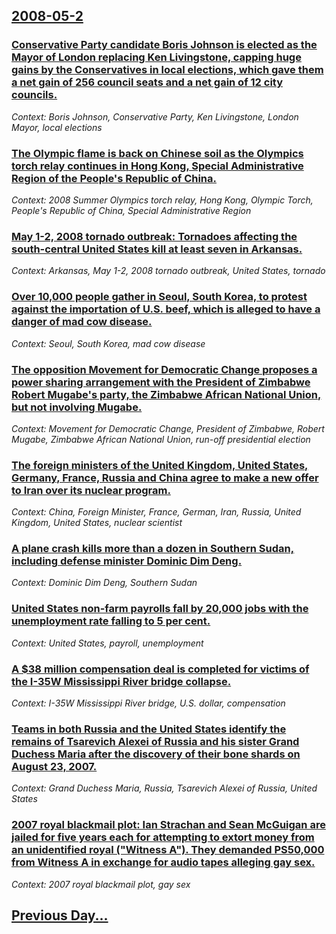 ## [2008-05-2](/news/2008/05/2/index.md)

### [ Conservative Party candidate Boris Johnson is elected as the Mayor of London replacing Ken Livingstone, capping huge gains by the Conservatives in local elections, which gave them a net gain of 256 council seats and a net gain of 12 city councils. ](/news/2008/05/2/conservative-party-candidate-boris-johnson-is-elected-as-the-mayor-of-london-replacing-ken-livingstone-capping-huge-gains-by-the-conservat.md)
_Context: Boris Johnson, Conservative Party, Ken Livingstone, London Mayor, local elections_

### [ The Olympic flame is back on Chinese soil as the Olympics torch relay continues in Hong Kong, Special Administrative Region of the People's Republic of China. ](/news/2008/05/2/the-olympic-flame-is-back-on-chinese-soil-as-the-olympics-torch-relay-continues-in-hong-kong-special-administrative-region-of-the-people-s.md)
_Context: 2008 Summer Olympics torch relay, Hong Kong, Olympic Torch, People's Republic of China, Special Administrative Region_

### [ May 1-2, 2008 tornado outbreak: Tornadoes affecting the south-central United States kill at least seven in Arkansas. ](/news/2008/05/2/may-1-2-2008-tornado-outbreak-tornadoes-affecting-the-south-central-united-states-kill-at-least-seven-in-arkansas.md)
_Context: Arkansas, May 1-2, 2008 tornado outbreak, United States, tornado_

### [ Over 10,000 people gather in Seoul, South Korea, to protest against the importation of U.S. beef, which is alleged to have a danger of mad cow disease. ](/news/2008/05/2/over-10-000-people-gather-in-seoul-south-korea-to-protest-against-the-importation-of-u-s-beef-which-is-alleged-to-have-a-danger-of-mad.md)
_Context: Seoul, South Korea, mad cow disease_

### [  The opposition Movement for Democratic Change proposes a power sharing arrangement with the President of Zimbabwe Robert Mugabe's party, the Zimbabwe African National Union, but not involving Mugabe. ](/news/2008/05/2/the-opposition-movement-for-democratic-change-proposes-a-power-sharing-arrangement-with-the-president-of-zimbabwe-robert-mugabe-s-party-t.md)
_Context: Movement for Democratic Change, President of Zimbabwe, Robert Mugabe, Zimbabwe African National Union, run-off presidential election_

### [ The foreign ministers of the United Kingdom, United States, Germany, France, Russia and China agree to make a new offer to Iran over its nuclear program. ](/news/2008/05/2/the-foreign-ministers-of-the-united-kingdom-united-states-germany-france-russia-and-china-agree-to-make-a-new-offer-to-iran-over-its-nu.md)
_Context: China, Foreign Minister, France, German, Iran, Russia, United Kingdom, United States, nuclear scientist_

### [ A plane crash kills more than a dozen in Southern Sudan, including defense minister Dominic Dim Deng. ](/news/2008/05/2/a-plane-crash-kills-more-than-a-dozen-in-southern-sudan-including-defense-minister-dominic-dim-deng.md)
_Context: Dominic Dim Deng, Southern Sudan_

### [ United States non-farm payrolls fall by 20,000 jobs with the unemployment rate falling to 5 per cent. ](/news/2008/05/2/united-states-non-farm-payrolls-fall-by-20-000-jobs-with-the-unemployment-rate-falling-to-5-per-cent.md)
_Context: United States, payroll, unemployment_

### [ A $38 million compensation deal is completed for victims of the I-35W Mississippi River bridge collapse. ](/news/2008/05/2/a-38-million-compensation-deal-is-completed-for-victims-of-the-i-35w-mississippi-river-bridge-collapse.md)
_Context: I-35W Mississippi River bridge, U.S. dollar, compensation_

### [ Teams in both Russia and the United States identify the remains of Tsarevich Alexei of Russia and his sister Grand Duchess Maria after the discovery of their bone shards on August 23, 2007. ](/news/2008/05/2/teams-in-both-russia-and-the-united-states-identify-the-remains-of-tsarevich-alexei-of-russia-and-his-sister-grand-duchess-maria-after-the.md)
_Context: Grand Duchess Maria, Russia, Tsarevich Alexei of Russia, United States_

### [ 2007 royal blackmail plot: Ian Strachan and Sean McGuigan are jailed for five years each for attempting to extort money from an unidentified royal ("Witness A"). They demanded PS50,000 from Witness A in exchange for audio tapes alleging gay sex. ](/news/2008/05/2/2007-royal-blackmail-plot-ian-strachan-and-sean-mcguigan-are-jailed-for-five-years-each-for-attempting-to-extort-money-from-an-unidentifie.md)
_Context: 2007 royal blackmail plot, gay sex_

## [Previous Day...](/news/2008/05/1/index.md)

